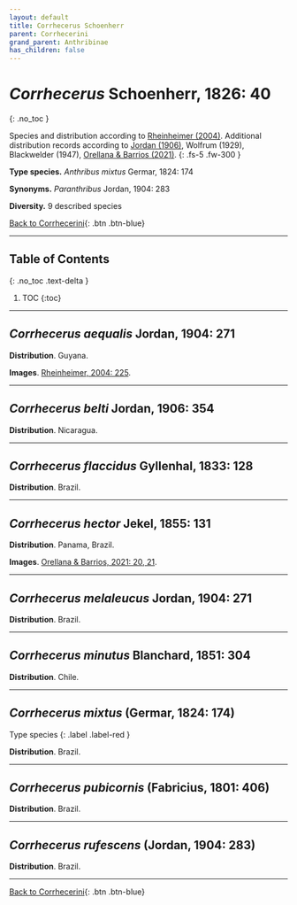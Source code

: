 ```yaml
---
layout: default
title: Corrhecerus Schoenherr
parent: Corrhecerini
grand_parent: Anthribinae
has_children: false
---
```



# _Corrhecerus_ Schoenherr, 1826: 40
{: .no_toc }

Species and distribution according to [Rheinheimer (2004)](https://www.zobodat.at/pdf/Mitt-Ent-Ver-Stuttgart_39_2004_0001-0244.pdf). Additional distribution records according to [Jordan (1906)](https://www.biodiversitylibrary.org/item/14611#page/363/mode/1up), Wolfrum (1929), Blackwelder (1947), [Orellana & Barrios (2021)](https://www.researchgate.net/publication/348416935_Catalogue_of_the_Anthribidae_Coleoptera_Curculionoidea_of_Panama_including_new_country_records_and_a_key_to_genera).
{: .fs-5 .fw-300 }

**Type species.** _Anthribus mixtus_ Germar, 1824: 174

**Synonyms.** _Paranthribus_ Jordan, 1904: 283

**Diversity.** 9 described species

[Back to Corrhecerini](https://anthribidae.github.io/anthribidae/anthribinae/corrhecerini/corrhecerini/){: .btn .btn-blue}

---

## Table of Contents
{: .no_toc .text-delta }

1. TOC
{:toc}

---

## _Corrhecerus aequalis_ Jordan, 1904: 271

**Distribution**. Guyana.

**Images**. [Rheinheimer, 2004: 225](https://www.zobodat.at/pdf/KOR_86_2016_0243-0274.pdf).

---

## _Corrhecerus belti_ Jordan, 1906: 354

**Distribution**. Nicaragua.

---

## _Corrhecerus flaccidus_ Gyllenhal, 1833: 128

**Distribution**. Brazil.

---

## _Corrhecerus hector_ Jekel, 1855: 131

**Distribution**. Panama, Brazil.

**Images**. [Orellana & Barrios, 2021: 20, 21](https://www.researchgate.net/publication/348416935_Catalogue_of_the_Anthribidae_Coleoptera_Curculionoidea_of_Panama_including_new_country_records_and_a_key_to_genera).

---

## _Corrhecerus melaleucus_ Jordan, 1904: 271

**Distribution**. Brazil.

---

## _Corrhecerus minutus_ Blanchard, 1851: 304

**Distribution**. Chile.

---

## _Corrhecerus mixtus_ (Germar, 1824: 174)
Type species
{: .label .label-red }

**Distribution**. Brazil.

---

## _Corrhecerus pubicornis_ (Fabricius, 1801: 406)

**Distribution**. Brazil.

---

## _Corrhecerus rufescens_ (Jordan, 1904: 283)

**Distribution**. Brazil.

---

[Back to Corrhecerini](https://anthribidae.github.io/anthribidae/anthribinae/corrhecerini/corrhecerini/){: .btn .btn-blue}
